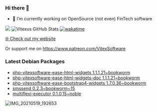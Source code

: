 ### Hi there 👋

- 🔭 I’m currently working on OpenSource  (not even) FinTech software

![](https://komarev.com/ghpvc/?username=Vitexus)
![Vitexus GitHub Stats](https://github-readme-stats.vercel.app/api?username=Vitexus&show_icons=true)
[![wakatime](https://wakatime.com/badge/user/5abba9ca-813e-43ac-9b5f-b1cfdf3dc1c7.svg)](https://wakatime.com/@5abba9ca-813e-43ac-9b5f-b1cfdf3dc1c7)

<p><a href="https://vitexsoftware.cz">🌐 Check out my website</a></p>

Or support me on https://www.patreon.com/VitexSoftware

### Latest Debian Packages
<!-- DEBIAN-PACKAGES-LIST:START -->
- [php-vitexsoftware-ease-html-widgets 1.1.1.21~bookworm](https://repo.vitexsoftware.com/package.php?package=php-vitexsoftware-ease-html-widgets)
- [php-vitexsoftware-ease-html-widgets-doc 1.1.1.21~bookworm](https://repo.vitexsoftware.com/package.php?package=php-vitexsoftware-ease-html-widgets-doc)
- [php-vitexsoftware-ease-bootstrap4-widgets 1.7.0.36~bookworm](https://repo.vitexsoftware.com/package.php?package=php-vitexsoftware-ease-bootstrap4-widgets)
- [smssend 0.2.3~bookworm~15](https://repo.vitexsoftware.com/package.php?package=smssend)
- [multiflexi-executor 0.1.0.15~noble](https://repo.vitexsoftware.com/package.php?package=multiflexi-executor)
<!-- DEBIAN-PACKAGES-LIST:END -->

![IMG_20210519_192653](https://user-images.githubusercontent.com/2621130/120022731-1bd48900-bfed-11eb-90f9-4f88f560b8b7.jpg)

<!--
**Vitexus/Vitexus** is a ✨ _special_ ✨ repository because its `README.md` (this file) appears on your GitHub profile.

Here are some ideas to get you started:

- 🌱 I’m currently learning ...
- 👯 I’m looking to collaborate on ...
- 🤔 I’m looking for help with ...
- 💬 Ask me about ...
- 📫 How to reach me: ...
- 😄 Pronouns: ...
- ⚡ Fun fact: ...
-->


